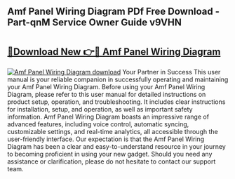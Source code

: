 ## Amf Panel Wiring Diagram PDf Free Download - Part-qnM Service Owner Guide v9VHN

# <h2><a href="http://dfsl1q2.blite.top/?on=Amf+Panel+Wiring+Diagram">🔗Download New 👉🔴 Amf Panel Wiring Diagram</a></h2>

[![Amf Panel Wiring Diagram download](https://i.imgur.com/lujVjoI.png)](http://dfsl1q2.blite.top/?on=Amf+Panel+Wiring+Diagram)
Your Partner in Success This user manual is your reliable companion in successfully operating and maintaining your Amf Panel Wiring Diagram. Before using your Amf Panel Wiring Diagram, please refer to this user manual for detailed instructions on product setup, operation, and troubleshooting. It includes clear instructions for installation, setup, and operation, as well as important safety information. Amf Panel Wiring Diagram boasts an impressive range of advanced features, including voice control, automatic syncing, customizable settings, and real-time analytics, all accessible through the user-friendly interface. Our expectation is that the Amf Panel Wiring Diagram has been a clear and easy-to-understand resource in your journey to becoming proficient in using your new gadget. Should you need any assistance or clarification, please do not hesitate to contact our support team.

